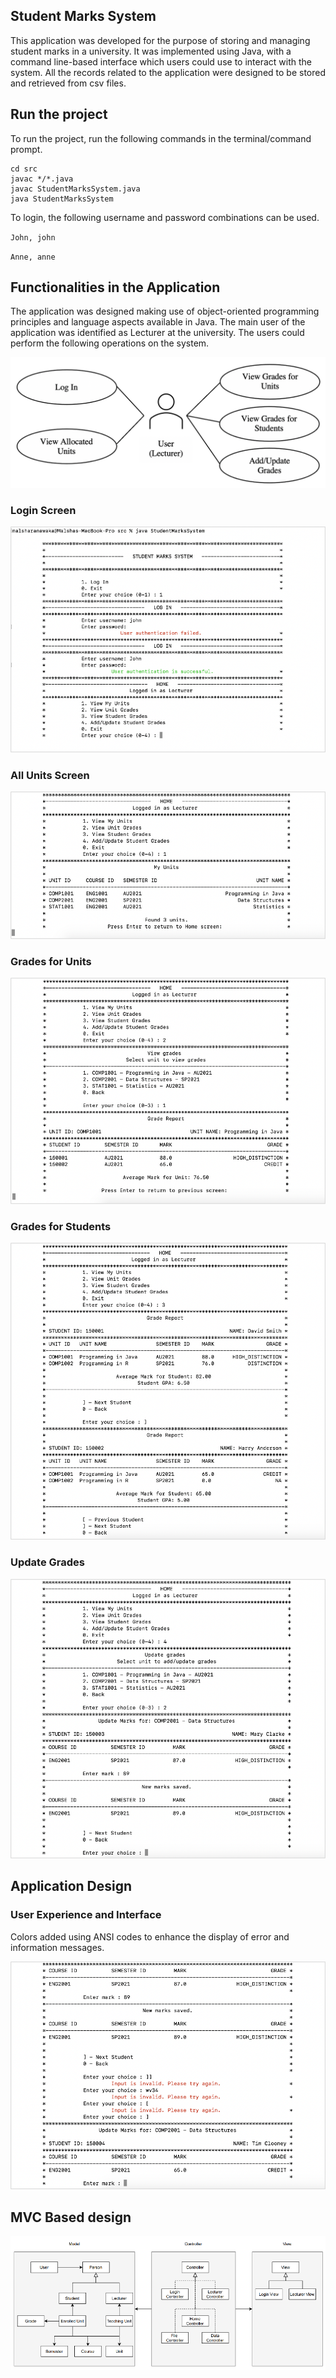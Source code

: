 ## Student Marks System

This application was developed for the purpose of storing 
and managing student marks in a university. It was implemented using Java, with a command line-based interface which 
users could use to interact with the system. All the records related to the application were designed to be stored 
and retrieved from csv files.

## Run the project

To run the project, run the following commands in the terminal/command prompt.

```shell
cd src
javac */*.java
javac StudentMarksSystem.java
java StudentMarksSystem
```

To login, the following username and password combinations can be used.

`John, john`

`Anne, anne`

## Functionalities in the Application

The application was designed making use of object-oriented programming principles and language aspects available in 
Java. The main user of the application was identified as Lecturer at the university. The users could perform the 
following operations on the system.

![usecases.png](images/usecases.png)

### Login Screen

![sys1.png](images/sys1.png)

### All Units Screen

![sys2.png](images/sys2.png)

### Grades for Units

![sys3.png](images/sys3.png)

### Grades for Students

![sys4.png](images/sys4.png)

### Update Grades

![sys5.png](images/sys5.png)

## Application Design

### User Experience and Interface

Colors added using ANSI codes to enhance the display of error and information messages.

![sys6.png](images/sys6.png)

## MVC Based design

![sys7.png](images/sys7.png)